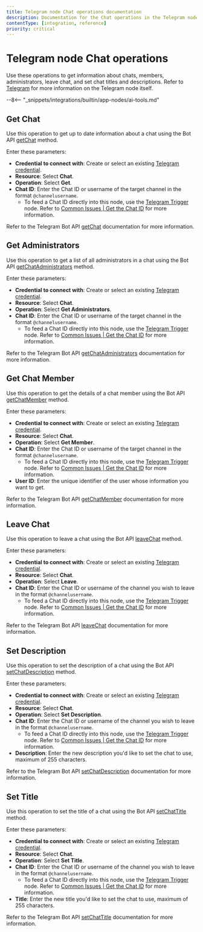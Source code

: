 ```yaml
---
title: Telegram node Chat operations documentation
description: Documentation for the Chat operations in the Telegram node in n8n, a workflow automation platform. Includes details to configure all Chat operations.
contentType: [integration, reference]
priority: critical
---
```


# Telegram node Chat operations

Use these operations to get information about chats, members, administrators, leave chat, and set chat titles and descriptions. Refer to [Telegram](/integrations/builtin/app-nodes/n8n-nodes-base.telegram/index.md) for more information on the Telegram node itself.

--8<-- "_snippets/integrations/builtin/app-nodes/ai-tools.md"

## Get Chat

Use this operation to get up to date information about a chat using the Bot API [getChat](https://core.telegram.org/bots/api#getchat) method.

Enter these parameters:

* **Credential to connect with**: Create or select an existing [Telegram credential](/integrations/builtin/credentials/telegram.md).
* **Resource**: Select **Chat**.
* **Operation**: Select **Get**.
* **Chat ID**: Enter the Chat ID or username of the target channel in the format `@channelusername`.
    * To feed a Chat ID directly into this node, use the [Telegram Trigger](/integrations/builtin/trigger-nodes/n8n-nodes-base.telegramtrigger/index.md) node. Refer to [Common Issues | Get the Chat ID](/integrations/builtin/app-nodes/n8n-nodes-base.telegram/common-issues.md#get-the-chat-id) for more information.

Refer to the Telegram Bot API [getChat](https://core.telegram.org/bots/api#getchat) documentation for more information.

## Get Administrators

Use this operation to get a list of all administrators in a chat using the Bot API [getChatAdministrators](https://core.telegram.org/bots/api#getchatadministrators) method.

Enter these parameters:

* **Credential to connect with**: Create or select an existing [Telegram credential](/integrations/builtin/credentials/telegram.md).
* **Resource**: Select **Chat**.
* **Operation**: Select **Get Administrators**.
* **Chat ID**: Enter the Chat ID or username of the target channel in the format `@channelusername`.
    * To feed a Chat ID directly into this node, use the [Telegram Trigger](/integrations/builtin/trigger-nodes/n8n-nodes-base.telegramtrigger/index.md) node. Refer to [Common Issues | Get the Chat ID](/integrations/builtin/app-nodes/n8n-nodes-base.telegram/common-issues.md#get-the-chat-id) for more information.

Refer to the Telegram Bot API [getChatAdministrators](https://core.telegram.org/bots/api#getchatadministrators) documentation for more information.

## Get Chat Member

Use this operation to get the details of a chat member using the Bot API [getChatMember](https://core.telegram.org/bots/api#getchatmember) method.

Enter these parameters:

* **Credential to connect with**: Create or select an existing [Telegram credential](/integrations/builtin/credentials/telegram.md).
* **Resource**: Select **Chat**.
* **Operation**: Select **Get Member**.
* **Chat ID**: Enter the Chat ID or username of the target channel in the format `@channelusername`.
    * To feed a Chat ID directly into this node, use the [Telegram Trigger](/integrations/builtin/trigger-nodes/n8n-nodes-base.telegramtrigger/index.md) node. Refer to [Common Issues | Get the Chat ID](/integrations/builtin/app-nodes/n8n-nodes-base.telegram/common-issues.md#get-the-chat-id) for more information.
* **User ID**: Enter the unique identifier of the user whose information you want to get.

Refer to the Telegram Bot API [getChatMember](https://core.telegram.org/bots/api#getchatmember) documentation for more information.

## Leave Chat

Use this operation to leave a chat using the Bot API [leaveChat](https://core.telegram.org/bots/api#leavechat) method.

Enter these parameters:

* **Credential to connect with**: Create or select an existing [Telegram credential](/integrations/builtin/credentials/telegram.md).
* **Resource**: Select **Chat**.
* **Operation**: Select **Leave**.
* **Chat ID**: Enter the Chat ID or username of the channel you wish to leave in the format `@channelusername`.
    * To feed a Chat ID directly into this node, use the [Telegram Trigger](/integrations/builtin/trigger-nodes/n8n-nodes-base.telegramtrigger/index.md) node. Refer to [Common Issues | Get the Chat ID](/integrations/builtin/app-nodes/n8n-nodes-base.telegram/common-issues.md#get-the-chat-id) for more information.

Refer to the Telegram Bot API [leaveChat](https://core.telegram.org/bots/api#leavechat) documentation for more information.

## Set Description

Use this operation to set the description of a chat using the Bot API [setChatDescription](https://core.telegram.org/bots/api#setchatdescription) method.

Enter these parameters:

* **Credential to connect with**: Create or select an existing [Telegram credential](/integrations/builtin/credentials/telegram.md).
* **Resource**: Select **Chat**.
* **Operation**: Select **Set Description**.
* **Chat ID**: Enter the Chat ID or username of the channel you wish to leave in the format `@channelusername`.
    * To feed a Chat ID directly into this node, use the [Telegram Trigger](/integrations/builtin/trigger-nodes/n8n-nodes-base.telegramtrigger/index.md) node. Refer to [Common Issues | Get the Chat ID](/integrations/builtin/app-nodes/n8n-nodes-base.telegram/common-issues.md#get-the-chat-id) for more information.
* **Description**: Enter the new description you'd like to set the chat to use, maximum of 255 characters.

Refer to the Telegram Bot API [setChatDescription](https://core.telegram.org/bots/api#setchatdescription) documentation for more information.

## Set Title

Use this operation to set the title of a chat using the Bot API [setChatTitle](https://core.telegram.org/bots/api#setchattitle) method.

Enter these parameters:

* **Credential to connect with**: Create or select an existing [Telegram credential](/integrations/builtin/credentials/telegram.md).
* **Resource**: Select **Chat**.
* **Operation**: Select **Set Title**.
* **Chat ID**: Enter the Chat ID or username of the channel you wish to leave in the format `@channelusername`.
    * To feed a Chat ID directly into this node, use the [Telegram Trigger](/integrations/builtin/trigger-nodes/n8n-nodes-base.telegramtrigger/index.md) node. Refer to [Common Issues | Get the Chat ID](/integrations/builtin/app-nodes/n8n-nodes-base.telegram/common-issues.md#get-the-chat-id) for more information.
* **Title**: Enter the new title you'd like to set the chat to use, maximum of 255 characters.

Refer to the Telegram Bot API [setChatTitle](https://core.telegram.org/bots/api#setchattitle) documentation for more information.
